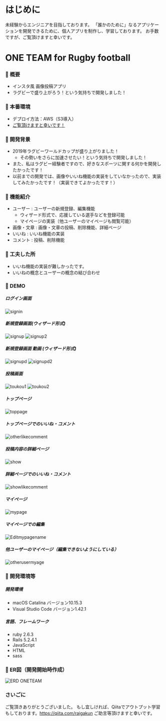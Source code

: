 # はじめに
未経験からエンジニアを目指しております。
「誰かのために」なるアプリケーションを開発できるために、個人アプリを制作し、学習しております。
お手数ですが、ご覧頂けますと幸いです。

# ONE TEAM for Rugby football

### :rugby_football: 概要
- インスタ風 画像投稿アプリ
- ラグビーで盛り上がろう！という気持ちで開発しました！

### :rugby_football: 本番環境
- デプロイ方法：AWS（S3導入）
- [ご覧頂けますと幸いです！](http://18.180.191.27/)


### :rugby_football: 開発背景
- 2019年ラグビーワールドカップが盛り上がりました！
  - その勢いをさらに加速させたい！という気持ちで開発しました！
- また、私はラグビー経験者ですので、好きなスポーツに関する何かを開発したかったです！
- 以前までの開発では、画像やいいね機能の実装をしていなかったので、実装してみたかったです！（実装できてよかったです！）

### :rugby_football: 機能紹介
- ユーザー     : ユーザーの新規登録、編集機能
  - ウィザード形式で、応援している選手などを登録可能
  - マイページの実装（他ユーザーのマイページも閲覧可能）
- 画像・文章   : 画像・文章の投稿、削除機能、詳細ページ
- いいね      : いいね機能の実装
- コメント    : 投稿、削除機能

### :rugby_football: 工夫した所
- いいね機能の実装が難しかったです。
- いいねの概念とユーザーの概念の結び合わせ

### :rugby_football: DEMO
##### ログイン画面
![signin](https://user-images.githubusercontent.com/60562723/78351089-383f8600-75e1-11ea-94b6-c8abd3b2a852.png)

##### 新規登録画面(ウィザード形式)
![signup](https://user-images.githubusercontent.com/60562723/78351137-4ee5dd00-75e1-11ea-9cf2-4e8268b1b8b9.png)
![signup2](https://user-images.githubusercontent.com/60562723/78351191-5f965300-75e1-11ea-9bb8-09c709a765c2.png)
##### 新規登録画面 動画 (ウィザード形式)
![signupd](https://user-images.githubusercontent.com/60562723/78351215-6ae97e80-75e1-11ea-8065-ffc7e63ef590.gif)
![signupd2](https://user-images.githubusercontent.com/60562723/78351258-78066d80-75e1-11ea-92af-aecf9796b3dd.gif)
##### 投稿画面
![toukou1](https://user-images.githubusercontent.com/60562723/78351299-85bbf300-75e1-11ea-917f-7cb1868bd4c1.gif)
![toukou2](https://user-images.githubusercontent.com/60562723/78351344-98362c80-75e1-11ea-952f-475e5f5fd443.gif)

##### トップページ
![toppage](https://user-images.githubusercontent.com/60562723/78351397-a8e6a280-75e1-11ea-902e-a7d08d25e959.gif)

##### トップページでのいいね・コメント
![otherlikecomment](https://user-images.githubusercontent.com/60562723/78351543-ee0ad480-75e1-11ea-94d3-8bc3cbe86c6c.gif)

##### 投稿内容の詳細ページ
![show](https://user-images.githubusercontent.com/60562723/78351594-07ac1c00-75e2-11ea-8a6b-c6a8d3d93545.gif)

##### 詳細ページでのいいね・コメント
![showlikecomment](https://user-images.githubusercontent.com/60562723/78351642-198dbf00-75e2-11ea-95be-d6401d2d100c.gif)

##### マイページ
![mypage](https://user-images.githubusercontent.com/60562723/78351685-2c07f880-75e2-11ea-98c5-a89ba9174d37.gif)

##### マイページでの編集
![Editmypagename](https://user-images.githubusercontent.com/60562723/78351730-3aeeab00-75e2-11ea-8b9e-950d6e35de0c.gif)

##### 他ユーザーのマイページ（編集できないようにしている）
![otherusermyage](https://user-images.githubusercontent.com/60562723/78351757-47730380-75e2-11ea-8ab9-799f7a453e00.png)


### :rugby_football: 開発環境等
##### 開発環境
 - macOS Catalina バージョン10.15.3
 - Visual Studio Code バージョン1.42.1
##### 言語、フレームワーク 
 - ruby 2.6.3	
 - Rails 5.2.4.1	 
 - JavaScript
 - HTML
 - sass

### :rugby_football: ER図（開発開始時作成）
![ERD ONETEAM](https://user-images.githubusercontent.com/60562723/78353797-a25a2a00-75e5-11ea-8146-3d9d6b94f47a.png)


### さいごに
ご覧頂きありがとうございました。
もし宜しければ、Qiitaでアウトプット学習もしております。https://qiita.com/raigakun
ご助言等頂けますと幸いです。
